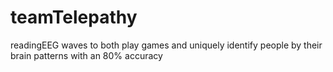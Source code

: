 # teamTelepathy
readingEEG waves to both play games and uniquely identify people by their brain patterns with an 80% accuracy
